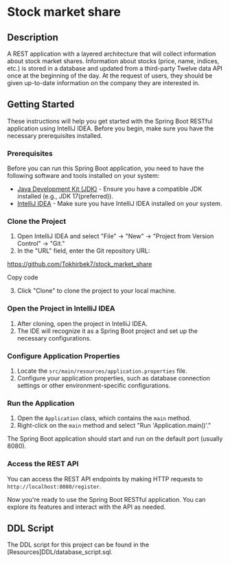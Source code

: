 # Stock market share

## Description

A REST application with a layered architecture that will collect information about stock market shares. Information
about stocks (price, name, indices, etc.) is stored in a database and updated from a third-party Twelve data API once at
the beginning of the day. At the request of users, they should be given up-to-date information on the company they are
interested in.

## Getting Started

These instructions will help you get started with the Spring Boot RESTful application using IntelliJ IDEA. Before you
begin, make sure you have the necessary prerequisites installed.

### Prerequisites

Before you can run this Spring Boot application, you need to have the following software and tools installed on your
system:

- [Java Development Kit (JDK)](https://www.oracle.com/java/technologies/javase-downloads.html) - Ensure you have a
  compatible JDK installed (e.g., JDK 17(preferred)).
- [IntelliJ IDEA](https://www.jetbrains.com/idea/download/) - Make sure you have IntelliJ IDEA installed on your system.

### Clone the Project

1. Open IntelliJ IDEA and select "File" -> "New" -> "Project from Version Control" -> "Git."
2. In the "URL" field, enter the Git repository URL:

https://github.com/Tokhirbek7/stock_market_share

Copy code

3. Click "Clone" to clone the project to your local machine.

### Open the Project in IntelliJ IDEA

1. After cloning, open the project in IntelliJ IDEA.
2. The IDE will recognize it as a Spring Boot project and set up the necessary configurations.

### Configure Application Properties

1. Locate the `src/main/resources/application.properties` file.
2. Configure your application properties, such as database connection settings or other environment-specific
   configurations.

### Run the Application

1. Open the `Application` class, which contains the `main` method.
2. Right-click on the `main` method and select "Run 'Application.main()'."

The Spring Boot application should start and run on the default port (usually 8080).

### Access the REST API

You can access the REST API endpoints by making HTTP requests to `http://localhost:8080/register`.

Now you're ready to use the Spring Boot RESTful application. You can explore its features and interact with the API as
needed.

## DDL Script

The DDL script for this project can be found in the  [Resources]DDL/database_script.sql.


